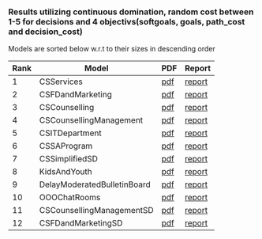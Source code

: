 ### Results utilizing continuous domination, random cost between 1-5 for decisions and 4 objectivs(softgoals, goals, path_cost and decision_cost)

Models are sorted below w.r.t to their sizes in descending order

| Rank | Model | PDF |Report |
|------|-------|-----|-------|
| 1|CSServices| [pdf](../../../GMRepo/pdfs/CSServices.pdf)|[report](CSServices.md)|
| 2|CSFDandMarketing| [pdf](../../../GMRepo/pdfs/CSFDandMarketing.pdf)|[report](CSFDandMarketing.md)|
| 3|CSCounselling| [pdf](../../../GMRepo/pdfs/CSCounselling.pdf)|[report](CSCounselling.md)|
| 4|CSCounsellingManagement| [pdf](../../../GMRepo/pdfs/CSCounsellingManagement.pdf)|[report](CSCounsellingManagement.md)|
| 5|CSITDepartment| [pdf](../../../GMRepo/pdfs/CSITDepartment.pdf)|[report](CSITDepartment.md)|
| 6|CSSAProgram| [pdf](../../../GMRepo/pdfs/CSSAProgram.pdf)|[report](CSSAProgram.md)|
| 7|CSSimplifiedSD| [pdf](../../../GMRepo/pdfs/CSSimplifiedSD.pdf)|[report](CSSimplified.md)|
| 8|KidsAndYouth| [pdf](../../../GMRepo/pdfs/KidsAndYouth.pdf)|[report](KidsAndYouth.md)|
| 9|DelayModeratedBulletinBoard| [pdf](../../../GMRepo/pdfs/DelayModeratedBulletinBoard.pdf)| [report](DelayModeratedBulletinBoard.md)|
| 10|OOOChatRooms| [pdf](../../../GMRepo/pdfs/OOOChatRooms.pdf)|[report](OOOChatRooms.md)|
| 11|CSCounsellingManagementSD| [pdf](../../../GMRepo/pdfs/CSCounsellingManagementSD.pdf)| [report](CSCounsellingManagementSD.md)|
| 12|CSFDandMarketingSD| [pdf](../../../GMRepo/pdfs/CSFDandMarketingSD.pdf)|[report](CSFDandMarketingSD.md)|
